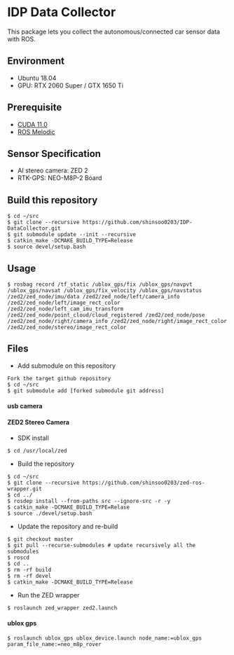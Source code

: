 # IDP Data Collector

This package lets you collect the autonomous/connected car sensor data with ROS.

## Environment

- Ubuntu 18.04
- GPU: RTX 2060 Super / GTX 1650 Ti

## Prerequisite

- [CUDA 11.0](https://developer.nvidia.com/cuda-downloads)
- [ROS Melodic](http://wiki.ros.org/melodic/Installation/Ubuntu)


## Sensor Specification

- AI stereo camera: ZED 2
- RTK-GPS: NEO-M8P-2 Board


## Build this repository
```
$ cd ~/src
$ git clone --recursive https://github.com/shinsoo0203/IDP-DataCollector.git
$ git submodule update --init --recursive
$ catkin_make -DCMAKE_BUILD_TYPE=Release
$ source devel/setup.bash
```

## Usage
```
$ rosbag record /tf_static /ublox_gps/fix /ublox_gps/navpvt /ublox_gps/navsat /ublox_gps/fix_velocity /ublox_gps/navstatus /zed2/zed_node/imu/data /zed2/zed_node/left/camera_info /zed2/zed_node/left/image_rect_color /zed2/zed_node/left_cam_imu_transform /zed2/zed_node/point_cloud/cloud_registered /zed2/zed_node/pose /zed2/zed_node/right/camera_info /zed2/zed_node/right/image_rect_color /zed2/zed_node/stereo/image_rect_color
```

## Files

- Add submodule on this repository
```
Fork the target github repository
$ cd ~/src
$ git submodule add [forked submodule git address]
```

#### usb camera

#### ZED2 Stereo Camera

- SDK install
```
$ cd /usr/local/zed
```

- Build the repository
```
$ cd ~/src
$ git clone --recursive https://github.com/shinsoo0203/zed-ros-wrapper.git
$ cd ../
$ rosdep install --from-paths src --ignore-src -r -y
$ catkin_make -DCMAKE_BUILD_TYPE=Relase
$ source ./devel/setup.bash
```

- Update the repository and re-build
```
$ git checkout master
$ git pull --recurse-submodules # update recursively all the submodules
$ roscd
$ cd ..
$ rm -rf build
$ rm -rf devel
$ catkin_make -DCMAKE_BUILD_TYPE=Release
```

- Run the ZED wrapper
```
$ roslaunch zed_wrapper zed2.launch
```

#### ublox gps
```
$ roslaunch ublox_gps ublox_device.launch node_name:=ublox_gps param_file_name:=neo_m8p_rover
```
